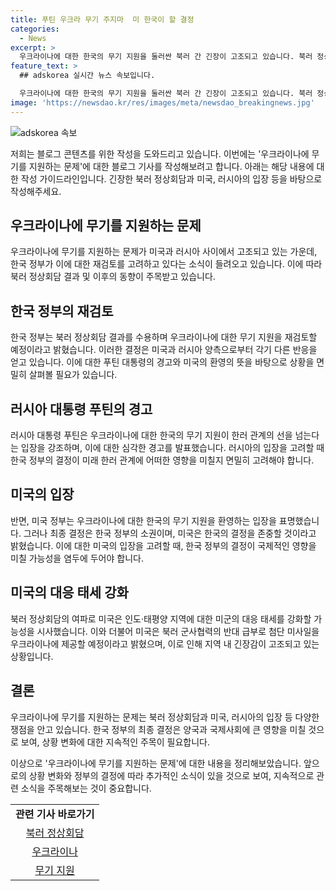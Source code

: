 ```yaml
---
title: 푸틴 우크라 무기 주지마  미 한국이 할 결정
categories:
  - News
excerpt: >
  우크라이나에 대한 한국의 무기 지원을 둘러싼 북러 간 긴장이 고조되고 있습니다. 북러 정상회담 결과에 우리 정부의 무기 재검토 방침을 반발하며 푸틴 대통령이 경고를 발했고, 미국은 환영의 뜻을 표명했습니다. 이에 백악관은 러시아의 절박함을 감지하며 군사력 투입 가능성을 시사하고 있습니다. 북러 간 긴장은 미군의 대응 태세를 강화하고, 첨단 미사일 수백기를 우크라이나에 제공할 가능성으로 이어지고 있습니다.
feature_text: >
  ## adskorea 실시간 뉴스 속보입니다.

  우크라이나에 대한 한국의 무기 지원을 둘러싼 북러 간 긴장이 고조되고 있습니다. 북러 정상회담 결과에 우리 정부의 무기 재검토 방침을 반발하며 푸틴 대통령이 경고를 발했고, 미국은 환영의 뜻을 표명했습니다. 이에 백악관은 러시아의 절박함을 감지하며 군사력 투입 가능성을 시사하고 있습니다. 북러 간 긴장은 미군의 대응 태세를 강화하고, 첨단 미사일 수백기를 우크라이나에 제공할 가능성으로 이어지고 있습니다.
image: 'https://newsdao.kr/res/images/meta/newsdao_breakingnews.jpg'
---
```


<p><img src="https://newsdao.kr/res/images/meta/newsdao_breakingnews.jpg" alt="adskorea 속보" /></p>

<p>저희는 블로그 콘텐츠를 위한 작성을 도와드리고 있습니다. 이번에는 '우크라이나에 무기를 지원하는 문제'에 대한 블로그 기사를 작성해보려고 합니다. 아래는 해당 내용에 대한 작성 가이드라인입니다. 긴장한 북러 정상회담과 미국, 러시아의 입장 등을 바탕으로 작성해주세요.</p>

<h2 data-ke-size="size26">우크라이나에 무기를 지원하는 문제</h2>

<p data-ke-size="size16">우크라이나에 무기를 지원하는 문제가 미국과 러시아 사이에서 고조되고 있는 가운데, 한국 정부가 이에 대한 재검토를 고려하고 있다는 소식이 들려오고 있습니다. 이에 따라 북러 정상회담 결과 및 이후의 동향이 주목받고 있습니다.</p>

<h2 data-ke-size="size26">한국 정부의 재검토</h2>

<p data-ke-size="size16">한국 정부는 북러 정상회담 결과를 수용하며 우크라이나에 대한 무기 지원을 재검토할 예정이라고 밝혔습니다. 이러한 결정은 미국과 러시아 양측으로부터 각기 다른 반응을 얻고 있습니다. 이에 대한 푸틴 대통령의 경고와 미국의 환영의 뜻을 바탕으로 상황을 면밀히 살펴볼 필요가 있습니다.</p>

<h2 data-ke-size="size26">러시아 대통령 푸틴의 경고</h2>

<p data-ke-size="size16">러시아 대통령 푸틴은 우크라이나에 대한 한국의 무기 지원이 한러 관계의 선을 넘는다는 입장을 강조하며, 이에 대한 심각한 경고를 발표했습니다. 러시아의 입장을 고려할 때 한국 정부의 결정이 미래 한러 관계에 어떠한 영향을 미칠지 면밀히 고려해야 합니다.</p>

<h2 data-ke-size="size26">미국의 입장</h2>

<p data-ke-size="size16">반면, 미국 정부는 우크라이나에 대한 한국의 무기 지원을 환영하는 입장을 표명했습니다. 그러나 최종 결정은 한국 정부의 소권이며, 미국은 한국의 결정을 존중할 것이라고 밝혔습니다. 이에 대한 미국의 입장을 고려할 때, 한국 정부의 결정이 국제적인 영향을 미칠 가능성을 염두에 두어야 합니다.</p>

<h2 data-ke-size="size26">미국의 대응 태세 강화</h2>

<p data-ke-size="size16">북러 정상회담의 여파로 미국은 인도·태평양 지역에 대한 미군의 대응 태세를 강화할 가능성을 시사했습니다. 이와 더불어 미국은 북러 군사협력의 반대 급부로 첨단 미사일을 우크라이나에 제공할 예정이라고 밝혔으며, 이로 인해 지역 내 긴장감이 고조되고 있는 상황입니다.</p>

<h2 data-ke-size="size26">결론</h2>

<p data-ke-size="size16">우크라이나에 무기를 지원하는 문제는 북러 정상회담과 미국, 러시아의 입장 등 다양한 쟁점을 안고 있습니다. 한국 정부의 최종 결정은 양국과 국제사회에 큰 영향을 미칠 것으로 보여, 상황 변화에 대한 지속적인 주목이 필요합니다.</p>

<p data-ke-size="size16">이상으로 '우크라이나에 무기를 지원하는 문제'에 대한 내용을 정리해보았습니다. 앞으로의 상황 변화와 정부의 결정에 따라 추가적인 소식이 있을 것으로 보여, 지속적으로 관련 소식을 주목해보는 것이 중요합니다.</p>

<table>
    <tr>
        <td style="text-align: center; height: 17px;"><b>관련 기사 바로가기</b></td>
    </tr>
    <tr>
        <td style="text-align: center; height: 17px;"><a href="https://www.yna.co.kr/view/AKR20220307224551004?input=1195m" target="_blank" rel="noopener">북러 정상회담</a></td>
    </tr>
    <tr>
        <td style="text-align: center; height: 17px;"><a href="https://www.yna.co.kr/view/AKR20220307225551004?input=1195m" target="_blank" rel="noopener">우크라이나</a></td>
    </tr>
    <tr>
        <td style="text-align: center; height: 17px;"><a href="https://www.yna.co.kr/view/AKR20220307234000074?input=1195m" target="_blank" rel="noopener">무기 지원</a></td>
    </tr>
</table>

<p data-ke-size="size16"></p>


